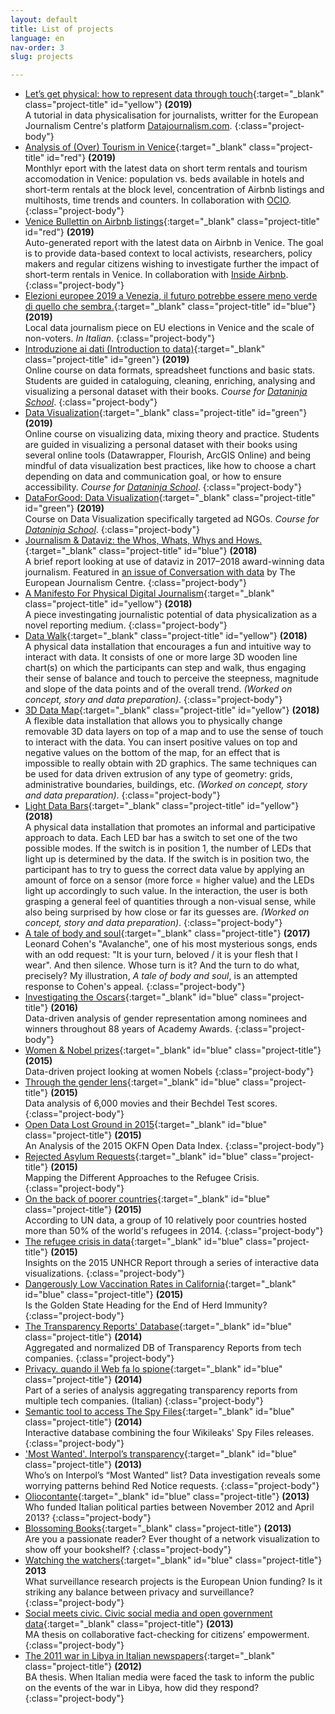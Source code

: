```yaml
---
layout: default
title: List of projects
language: en
nav-order: 3
slug: projects

---
```


- [Let’s get physical: how to represent data through touch](https://datajournalism.com/read/longreads/lets-get-physical-how-to-represent-data-through-touch){:target="_blank" class="project-title" id="yellow"} **(2019)**<br>A tutorial in data physicalisation for journalists, writter for the European Journalism Centre's platform [Datajournalism.com](https://datajournalism.com/).
{:class="project-body"}
- [Analysis of (Over) Tourism in Venice](https://ocio-venezia.it/pagine/affittanze-dati/){:target="_blank" class="project-title" id="red"} **(2019)**<br>Monthlyr eport with the latest data on short term rentals and tourism accomodation in Venice: population vs. beds available in hotels and short-term rentals at the block level, concentration of Airbnb listings and multihosts, time trends and counters. In collaboration with [OCIO](http://ocio-venezia.it/).
{:class="project-body"}
- [Venice Bullettin on Airbnb listings](http://insideairbnb.com/venice/report_en.html){:target="_blank" class="project-title" id="red"} **(2019)**<br>Auto-generated report with the latest data on Airbnb in Venice. The goal is to provide data-based context to local activists, researchers, policy makers and regular citizens wishing to investigate further the impact of short-term rentals in Venice. In collaboration with [Inside Airbnb](http://insideairbnb.com/).
{:class="project-body"}
- [Elezioni europee 2019 a Venezia, il futuro potrebbe essere meno verde di quello che sembra.](https://medium.com/@alice_corona/elezioni-europee-2019-a-venezia-unondata-di-destra-non-disperiamo-5959811e1101){:target="_blank" class="project-title" id="blue"} **(2019)**<br>Local data journalism piece on EU elections in Venice and the scale of non-voters. *In Italian*.
{:class="project-body"}
- [Introduzione ai dati (Introduction to data)](https://school.dataninja.it/courses/introduzione-ai-dati){:target="_blank" class="project-title" id="green"} **(2019)**<br>Online course on data formats, spreadsheet functions and basic stats. Students are guided in cataloguing, cleaning, enriching, analysing and visualizing a personal dataset with their books. *Course for [Dataninja School](https://school.dataninja.it/)*.
{:class="project-body"}
- [Data Visualization](https://school.dataninja.it/courses/data-visualization-livello-base){:target="_blank" class="project-title" id="green"} **(2019)**<br>Online course on visualizing data, mixing theory and practice. Students are guided in visualizing a personal dataset with their books using several online tools (Datawrapper, Flourish, ArcGIS Online) and being mindful of data visualization best practices, like how to choose a chart depending on data and communication goal, or how to ensure accessibility. *Course for [Dataninja School](https://school.dataninja.it/)*.
{:class="project-body"}
- [DataForGood: Data Visualization](https://school.dataninja.it/courses/dataforgood-data-visualization){:target="_blank" class="project-title" id="green"} **(2019)**<br>Course on Data Visualization specifically targeted ad NGOs. *Course for [Dataninja School](https://school.dataninja.it/)*.
{:class="project-body"}
- [Journalism & Dataviz: the Whos, Whats, Whys and Hows.](https://medium.com/batjo/journalism-dataviz-the-whos-whats-whys-and-hows-439a2f3e1d7a){:target="_blank" class="project-title" id="blue"} **(2018)**<br>A brief report looking at use of dataviz in 2017–2018 award-winning data journalism. Featured in [an issue of Conversation with data](https://datajournalism.com/read/newsletters/award-worthy-data-journalism) by The European Journalism Centre.
{:class="project-body"}
- [A Manifesto For Physical Digital Journalism](https://medium.com/batjo/a-manifesto-for-physical-digital-journalism-f4e209360db0){:target="_blank" class="project-title" id="yellow"} **(2018)**<br>A piece investingating journalistic potential of data physicalization as a novel reporting medium.
{:class="project-body"}
- [Data Walk](https://batjo.eu/cookbook/data-walk/){:target="_blank" class="project-title" id="yellow"} **(2018)**<br>A physical data installation that encourages a fun and intuitive way to interact with data. It consists of one or more large 3D wooden line chart(s) on which the participants can step and walk, thus engaging their sense of balance and touch to perceive the steepness, magnitude and slope of the data points and of the overall trend. *(Worked on concept, story and data preparation)*.
{:class="project-body"}
- [3D Data Map](https://batjo.eu/cookbook/map/){:target="_blank" class="project-title" id="yellow"} **(2018)**<br>A flexible data installation that allows you to physically change removable 3D data layers on top of a map and to use the sense of touch to interact with the data. You can insert positive values on top and negative values on the bottom of the map, for an effect that is impossible to really obtain with 2D graphics. The same techniques can be used for data driven extrusion of any type of geometry: grids, administrative boundaries, buildings, etc. *(Worked on concept, story and data preparation)*.
{:class="project-body"}
- [Light Data Bars](https://batjo.eu/cookbook/light-bars/){:target="_blank" class="project-title" id="yellow"} **(2018)**<br>A physical data installation that promotes an informal and participative approach to data. Each LED bar has a switch to set one of the two possible modes. If the switch is in position 1, the number of LEDs that light up is determined by the data. If the switch is in position two, the participant has to try to guess the correct data value by applying an amount of force on a sensor (more force = higher value) and the LEDs light up accordingly to such value. In the interaction, the user is both grasping a general feel of quantities through a non-visual sense, while also being surprised by how close or far its guesses are. *(Worked on concept, story and data preparation)*.
{:class="project-body"}
- [A tale of body and soul](/works/leonard-cohen){:target="_blank" class="project-title"} **(2017)**<br>Leonard Cohen's "Avalanche", one of his most mysterious songs, ends with an odd request: "It is your turn, beloved / it is your flesh that I wear". And then silence. Whose turn is it? And the turn to do what, precisely? My illustration, *A tale of body and soul*, is an attempted response to Cohen's appeal.
{:class="project-body"} 
- [Investigating the Oscars](https://medium.com/silk-stories/latest-data-reveals-the-actual-size-of-the-gender-gap-at-the-academy-awards-ad2fff99ef13){:target="_blank" id="blue" class="project-title"} **(2016)**<br>Data-driven analysis of gender representation among nominees and winners throughout 88 years of Academy Awards. 
{:class="project-body"}
- [Women & Nobel prizes](https://medium.com/silk-stories/more-than-half-a-century-since-a-woman-won-a-physics-nobel-prize-788b18c8fe10){:target="_blank" id="blue" class="project-title"} **(2015)**<br>Data-driven project looking at women Nobels
{:class="project-body"}
- [Through the gender lens](https://medium.com/silk-stories/more-than-half-a-century-since-a-woman-won-a-physics-nobel-prize-788b18c8fe10){:target="_blank" id="blue" class="project-title"} **(2015)**<br>Data analysis of 6,000 movies and their Bechdel Test scores. 
{:class="project-body"}
- [Open Data Lost Ground in 2015](https://medium.com/silk-stories/open-data-lost-ground-in-2015-an-analysis-of-the-2015-okfn-open-data-index-745975e76321){:target="_blank" id="blue" class="project-title"} **(2015)**<br>An Analysis of the 2015 OKFN Open Data Index. 
{:class="project-body"}
- [Rejected Asylum Requests](https://medium.com/silk-stories/rejected-asylum-requests-mapping-the-different-approaches-to-the-refugee-crisis-5b36427e765c){:target="_blank" id="blue" class="project-title"} **(2015)**<br>Mapping the Different Approaches to the Refugee Crisis. 
{:class="project-body"}
- [On the back of poorer countries](https://medium.com/silk-stories/on-the-back-of-the-poorer-countries-f49379e42a5f){:target="_blank" id="blue" class="project-title"} **(2015)**<br>According to UN data, a group of 10 relatively poor countries hosted more than 50% of the world's refugees in 2014. 
{:class="project-body"}
- [The refugee crisis in data](https://medium.com/silk-stories/the-numbers-behind-the-2014-refugee-crisis-in-10-points-9e4625a04ac){:target="_blank" id="blue" class="project-title"} **(2015)**<br>Insights on the 2015 UNHCR Report through a series of interactive data visualizations. 
{:class="project-body"}
- [Dangerously Low Vaccination Rates in California](https://medium.com/silk-stories/dangerously-low-vaccination-rates-in-california-is-the-golden-state-heading-for-the-end-of-herd-a9dd985d69ee){:target="_blank" id="blue" class="project-title"} **(2015)**<br>Is the Golden State Heading for the End of Herd Immunity?
{:class="project-body"}
- [The Transparency Reports' Database](/works/transparencyDB){:target="_blank" id="blue" class="project-title"} **(2014)**<br>Aggregated and normalized DB of Transparency Reports from tech companies. 
{:class="project-body"}
- [Privacy. quando il Web fa lo spione](/works/transparency-wired){:target="_blank" id="blue" class="project-title"} **(2014)**<br>Part of a series of analysis aggregating transparency reports from multiple tech companies. (Italian) 
{:class="project-body"}
- [Semantic tool to access The Spy Files](/works/spy-files){:target="_blank" id="blue" class="project-title"} **(2014)**<br>Interactive database combining the four Wikileaks' Spy Files releases. 
{:class="project-body"}
- ['Most Wanted'. Interpol’s transparency](/works/interpol){:target="_blank" id="blue" class="project-title"} **(2013)**<br>Who’s on Interpol’s “Most Wanted” list? Data investigation reveals some worrying patterns behind Red Notice requests. 
{:class="project-body"}
- [Oliocontante](http://www.datajournalism.it/oliocontante-finanziamenti-privati-partiti/){:target="_blank" id="blue" class="project-title"} **(2013)**<br>Who funded Italian political parties between November 2012 and April 2013?
{:class="project-body"}
- [Blossoming Books](/works/blossoming-books){:target="_blank" class="project-title"} **(2013)**
<br>Are you a passionate reader? Ever thought of a network visualization to show off your bookshelf?
{:class="project-body"}
- [Watching the watchers](http://watchingthewatchers.weebly.com/technology.html){:target="_blank" id="blue" class="project-title"} **2013**<br>What surveillance research projects is the European Union funding? Is it striking any balance between privacy and surveillance?
{:class="project-body"}
- [Social meets civic. Civic social media and open government data](/works/MA-thesis){:target="_blank" class="project-title"} **(2013)**<br>MA thesis on collaborative fact-checking for citizens’ empowerment.
{:class="project-body"}
- [The 2011 war in Libya in Italian newspapers](/works/BA-thesis){:target="_blank" class="project-title"} **(2012)**<br>BA thesis. When Italian media were faced the task to inform the public on the events of the war in Libya, how did they respond?
{:class="project-body"}